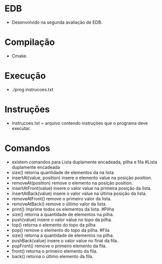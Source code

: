 # EDB
- Desenvolvido na segunda avaliação de EDB.
# Compilação
- Cmake.
# Execução
- ./prog instrucoes.txt
# Instruções
- instrucoes.txt = arquivo contendo instruções que o programa deve executar.
# Comandos
- existem comandos para Lista duplamente encadeada, pilha e fila
#Lista duplamente encadeada
- size() retorna quantidade de elementos da na lista
- insertAt(value, position) insere o elemento value na posição position.
- removeAt(position) remove o elemento na posição position.
- insertAtFront(value) insere o valor value na primeira posição da lista.
- insertAtBack(value) insere o valor value na última posição da lista.
- removeAtFront() remove o primeiro valor da lista.
- removeAtBack() remove o último valor da lista.
- print() Imprime todos os elementos da lista. 
#Pilha
- size() retorna a quantidade de elementos na pilha.
- push(value) insere o valor value no topo da pilha. 
- top() retorna o elemento do topo da pilha.
- pop() remove o elemento do topo da pilha.
#Fila
- size() retorna a quantidade de elementos na pilha.
- pushBack(value) insere o valor value no final da fila..
- popFront() remove o primeiro elemento da fila.
- front() retorna o primeiro elemento da fila.
- back() retorna o último elemento da fila.
